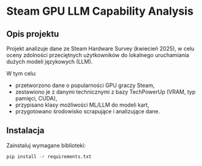 # Steam GPU LLM Capability Analysis

## Opis projektu

Projekt analizuje dane ze Steam Hardware Survey (kwiecień 2025), w celu oceny zdolności przeciętnych użytkowników do lokalnego uruchamiania dużych modeli językowych (LLM).

W tym celu:
- przetworzono dane o popularności GPU graczy Steam,
- zestawiono je z danymi technicznymi z bazy TechPowerUp (VRAM, typ pamięci, CUDA),
- przypisano klasy możliwości ML/LLM do modeli kart,
- przygotowano środowisko scrapujące i analizujące dane.

## Instalacja

Zainstaluj wymagane biblioteki:

```bash
pip install -r requirements.txt
